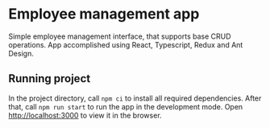 # Employee management app

Simple employee management interface, that supports base CRUD operations. App accomplished 
using React, Typescript, Redux and Ant Design.

## Running project

In the project directory, call `npm ci` to install all required dependencies. After that, 
call `npm run start` to run the app in the development mode. 
Open [http://localhost:3000](http://localhost:3000) to view it in the browser.
